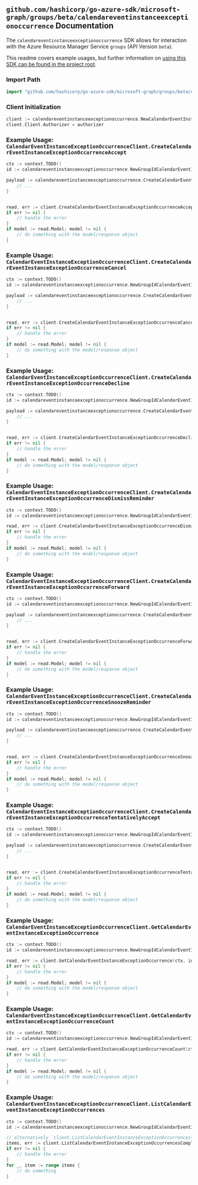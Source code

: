 
## `github.com/hashicorp/go-azure-sdk/microsoft-graph/groups/beta/calendareventinstanceexceptionoccurrence` Documentation

The `calendareventinstanceexceptionoccurrence` SDK allows for interaction with the Azure Resource Manager Service `groups` (API Version `beta`).

This readme covers example usages, but further information on [using this SDK can be found in the project root](https://github.com/hashicorp/go-azure-sdk/tree/main/docs).

### Import Path

```go
import "github.com/hashicorp/go-azure-sdk/microsoft-graph/groups/beta/calendareventinstanceexceptionoccurrence"
```


### Client Initialization

```go
client := calendareventinstanceexceptionoccurrence.NewCalendarEventInstanceExceptionOccurrenceClientWithBaseURI("https://management.azure.com")
client.Client.Authorizer = authorizer
```


### Example Usage: `CalendarEventInstanceExceptionOccurrenceClient.CreateCalendarEventInstanceExceptionOccurrenceAccept`

```go
ctx := context.TODO()
id := calendareventinstanceexceptionoccurrence.NewGroupIdCalendarEventIdInstanceIdExceptionOccurrenceID("groupIdValue", "eventIdValue", "eventId1Value", "eventId2Value")

payload := calendareventinstanceexceptionoccurrence.CreateCalendarEventInstanceExceptionOccurrenceAcceptRequest{
	// ...
}


read, err := client.CreateCalendarEventInstanceExceptionOccurrenceAccept(ctx, id, payload)
if err != nil {
	// handle the error
}
if model := read.Model; model != nil {
	// do something with the model/response object
}
```


### Example Usage: `CalendarEventInstanceExceptionOccurrenceClient.CreateCalendarEventInstanceExceptionOccurrenceCancel`

```go
ctx := context.TODO()
id := calendareventinstanceexceptionoccurrence.NewGroupIdCalendarEventIdInstanceIdExceptionOccurrenceID("groupIdValue", "eventIdValue", "eventId1Value", "eventId2Value")

payload := calendareventinstanceexceptionoccurrence.CreateCalendarEventInstanceExceptionOccurrenceCancelRequest{
	// ...
}


read, err := client.CreateCalendarEventInstanceExceptionOccurrenceCancel(ctx, id, payload)
if err != nil {
	// handle the error
}
if model := read.Model; model != nil {
	// do something with the model/response object
}
```


### Example Usage: `CalendarEventInstanceExceptionOccurrenceClient.CreateCalendarEventInstanceExceptionOccurrenceDecline`

```go
ctx := context.TODO()
id := calendareventinstanceexceptionoccurrence.NewGroupIdCalendarEventIdInstanceIdExceptionOccurrenceID("groupIdValue", "eventIdValue", "eventId1Value", "eventId2Value")

payload := calendareventinstanceexceptionoccurrence.CreateCalendarEventInstanceExceptionOccurrenceDeclineRequest{
	// ...
}


read, err := client.CreateCalendarEventInstanceExceptionOccurrenceDecline(ctx, id, payload)
if err != nil {
	// handle the error
}
if model := read.Model; model != nil {
	// do something with the model/response object
}
```


### Example Usage: `CalendarEventInstanceExceptionOccurrenceClient.CreateCalendarEventInstanceExceptionOccurrenceDismissReminder`

```go
ctx := context.TODO()
id := calendareventinstanceexceptionoccurrence.NewGroupIdCalendarEventIdInstanceIdExceptionOccurrenceID("groupIdValue", "eventIdValue", "eventId1Value", "eventId2Value")

read, err := client.CreateCalendarEventInstanceExceptionOccurrenceDismissReminder(ctx, id)
if err != nil {
	// handle the error
}
if model := read.Model; model != nil {
	// do something with the model/response object
}
```


### Example Usage: `CalendarEventInstanceExceptionOccurrenceClient.CreateCalendarEventInstanceExceptionOccurrenceForward`

```go
ctx := context.TODO()
id := calendareventinstanceexceptionoccurrence.NewGroupIdCalendarEventIdInstanceIdExceptionOccurrenceID("groupIdValue", "eventIdValue", "eventId1Value", "eventId2Value")

payload := calendareventinstanceexceptionoccurrence.CreateCalendarEventInstanceExceptionOccurrenceForwardRequest{
	// ...
}


read, err := client.CreateCalendarEventInstanceExceptionOccurrenceForward(ctx, id, payload)
if err != nil {
	// handle the error
}
if model := read.Model; model != nil {
	// do something with the model/response object
}
```


### Example Usage: `CalendarEventInstanceExceptionOccurrenceClient.CreateCalendarEventInstanceExceptionOccurrenceSnoozeReminder`

```go
ctx := context.TODO()
id := calendareventinstanceexceptionoccurrence.NewGroupIdCalendarEventIdInstanceIdExceptionOccurrenceID("groupIdValue", "eventIdValue", "eventId1Value", "eventId2Value")

payload := calendareventinstanceexceptionoccurrence.CreateCalendarEventInstanceExceptionOccurrenceSnoozeReminderRequest{
	// ...
}


read, err := client.CreateCalendarEventInstanceExceptionOccurrenceSnoozeReminder(ctx, id, payload)
if err != nil {
	// handle the error
}
if model := read.Model; model != nil {
	// do something with the model/response object
}
```


### Example Usage: `CalendarEventInstanceExceptionOccurrenceClient.CreateCalendarEventInstanceExceptionOccurrenceTentativelyAccept`

```go
ctx := context.TODO()
id := calendareventinstanceexceptionoccurrence.NewGroupIdCalendarEventIdInstanceIdExceptionOccurrenceID("groupIdValue", "eventIdValue", "eventId1Value", "eventId2Value")

payload := calendareventinstanceexceptionoccurrence.CreateCalendarEventInstanceExceptionOccurrenceTentativelyAcceptRequest{
	// ...
}


read, err := client.CreateCalendarEventInstanceExceptionOccurrenceTentativelyAccept(ctx, id, payload)
if err != nil {
	// handle the error
}
if model := read.Model; model != nil {
	// do something with the model/response object
}
```


### Example Usage: `CalendarEventInstanceExceptionOccurrenceClient.GetCalendarEventInstanceExceptionOccurrence`

```go
ctx := context.TODO()
id := calendareventinstanceexceptionoccurrence.NewGroupIdCalendarEventIdInstanceIdExceptionOccurrenceID("groupIdValue", "eventIdValue", "eventId1Value", "eventId2Value")

read, err := client.GetCalendarEventInstanceExceptionOccurrence(ctx, id)
if err != nil {
	// handle the error
}
if model := read.Model; model != nil {
	// do something with the model/response object
}
```


### Example Usage: `CalendarEventInstanceExceptionOccurrenceClient.GetCalendarEventInstanceExceptionOccurrenceCount`

```go
ctx := context.TODO()
id := calendareventinstanceexceptionoccurrence.NewGroupIdCalendarEventIdInstanceID("groupIdValue", "eventIdValue", "eventId1Value")

read, err := client.GetCalendarEventInstanceExceptionOccurrenceCount(ctx, id)
if err != nil {
	// handle the error
}
if model := read.Model; model != nil {
	// do something with the model/response object
}
```


### Example Usage: `CalendarEventInstanceExceptionOccurrenceClient.ListCalendarEventInstanceExceptionOccurrences`

```go
ctx := context.TODO()
id := calendareventinstanceexceptionoccurrence.NewGroupIdCalendarEventIdInstanceID("groupIdValue", "eventIdValue", "eventId1Value")

// alternatively `client.ListCalendarEventInstanceExceptionOccurrences(ctx, id)` can be used to do batched pagination
items, err := client.ListCalendarEventInstanceExceptionOccurrencesComplete(ctx, id)
if err != nil {
	// handle the error
}
for _, item := range items {
	// do something
}
```
